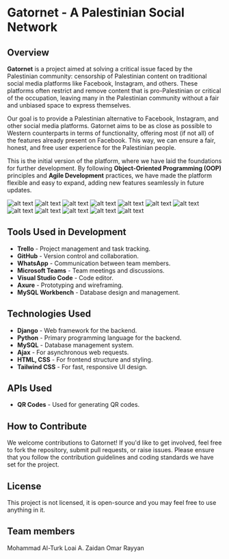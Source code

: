 # Gatornet - A Palestinian Social Network

## Overview

**Gatornet** is a project aimed at solving a critical issue faced by the Palestinian community: censorship of Palestinian content on traditional social media platforms like Facebook, Instagram, and others. These platforms often restrict and remove content that is pro-Palestinian or critical of the occupation, leaving many in the Palestinian community without a fair and unbiased space to express themselves.

Our goal is to provide a Palestinian alternative to Facebook, Instagram, and other social media platforms. Gatornet aims to be as close as possible to Western counterparts in terms of functionality, offering most (if not all) of the features already present on Facebook. This way, we can ensure a fair, honest, and free user experience for the Palestinian people.

This is the initial version of the platform, where we have laid the foundations for further development. By following **Object-Oriented Programming (OOP)** principles and **Agile Development** practices, we have made the platform flexible and easy to expand, adding new features seamlessly in future updates.



![alt text](<LogIn Page.PNG>)
![alt text](<Registration page.jpg>)
![alt text](<Main Page.PNG>)
![alt text](Conversation1.PNG)
![alt text](Conversation2.PNG)
![alt text](<Post page.PNG>)
![alt text](<Search page.PNG>)
![alt text](<my profile.PNG>)
![alt text](<Edit Page.PNG>)
![alt text](<About Us.jpg>)
![alt text](FAQ.png)
![alt text](<QR Code.png>)



## Tools Used in Development

- **Trello** - Project management and task tracking.
- **GitHub** - Version control and collaboration.
- **WhatsApp** - Communication between team members.
- **Microsoft Teams** - Team meetings and discussions.
- **Visual Studio Code** - Code editor.
- **Axure** - Prototyping and wireframing.
- **MySQL Workbench** - Database design and management.

## Technologies Used

- **Django** - Web framework for the backend.
- **Python** - Primary programming language for the backend.
- **MySQL** - Database management system.
- **Ajax** - For asynchronous web requests.
- **HTML, CSS** - For frontend structure and styling.
- **Tailwind CSS** - For fast, responsive UI design.

## APIs Used

- **QR Codes** - Used for generating QR codes.

## How to Contribute

We welcome contributions to Gatornet! If you'd like to get involved, feel free to fork the repository, submit pull requests, or raise issues. Please ensure that you follow the contribution guidelines and coding standards we have set for the project.

## License

This project is not licensed, it is open-source and you may feel free to use anything in it.

## Team members

Mohammad Al-Turk
Loai A. Zaidan
Omar Rayyan

